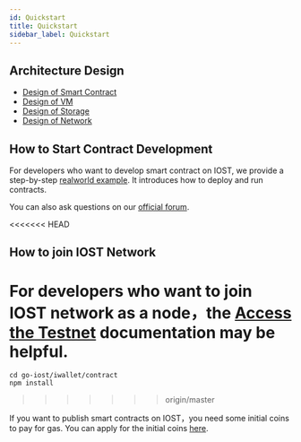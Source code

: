 ```yaml
---
id: Quickstart
title: Quickstart
sidebar_label: Quickstart
---
```


## Architecture Design
- [Design of Smart Contract](../2-intro-of-iost/Smart-contract)   
- [Design of VM](../2-intro-of-iost/VM)   
- [Design of Storage](../2-intro-of-iost/Database)   
- [Design of Network](../2-intro-of-iost/Network-layer)   

## How to Start Contract Development
For developers who want to develop smart contract on IOST, we provide a step-by-step [realworld example](../5-lucky-bet/Design-Tech-data). It introduces how to deploy and run contracts.   

You can also ask questions on our [official forum](https://forum.iost.io).



<<<<<<< HEAD
## How to join IOST Network
For developers who want to join IOST network as a node，the [Access the Testnet](../4-running-iost-node/Deployment) documentation may be helpful.
=======
```
cd go-iost/iwallet/contract
npm install
```
>>>>>>> origin/master

If you want to publish smart contracts on IOST，you need some initial coins to pay for gas. You can apply for the initial coins [here](../4-running-iost-node/Faucet).